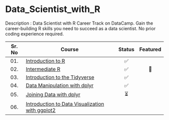# Data_Scientist_with_R

Description : Data Scientist with R Career Track on DataCamp.
Gain the career-building R skills you need to succeed as a data scientist. No prior coding experience required.


| Sr. No | Course                                                               |Status|Featured|
|:------:|----------------------------------------------------------------------------|:--:|:--:|
| 01.     | [Introduction to R]()|✅||
| 02.     | [Intermediate R]()|✅|🌟|
| 03.     | [Introduction to the Tidyverse]()|✅| |
| 04.     | [Data Manipulation with dplyr]()|✅| |
| 05.     | [Joining Data with dplyr]()|⏳| |
| 06.     | [Introduction to Data Visualization with ggplot2]()|| |